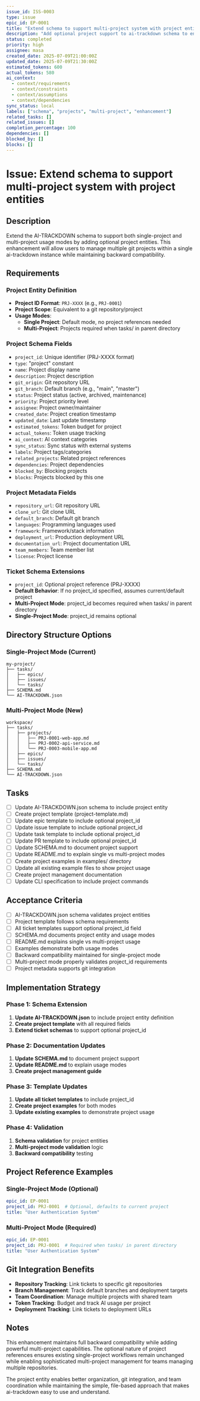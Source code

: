 ```yaml
---
issue_id: ISS-0003
type: issue
epic_id: EP-0001
title: "Extend schema to support multi-project system with project entities"
description: "Add optional project support to ai-trackdown schema to enable both single-project and multi-project usage modes. Projects should include git origin and metadata, with optional references in all tickets."
status: completed
priority: high
assignee: masa
created_date: 2025-07-09T21:00:00Z
updated_date: 2025-07-09T21:30:00Z
estimated_tokens: 600
actual_tokens: 580
ai_context:
  - context/requirements
  - context/constraints
  - context/assumptions
  - context/dependencies
sync_status: local
labels: ["schema", "projects", "multi-project", "enhancement"]
related_tasks: []
related_issues: []
completion_percentage: 100
dependencies: []
blocked_by: []
blocks: []
---
```


# Issue: Extend schema to support multi-project system with project entities

## Description

Extend the AI-TRACKDOWN schema to support both single-project and multi-project usage modes by adding optional project entities. This enhancement will allow users to manage multiple git projects within a single ai-trackdown instance while maintaining backward compatibility.

## Requirements

### Project Entity Definition
- **Project ID Format**: `PRJ-XXXX` (e.g., `PRJ-0001`)
- **Project Scope**: Equivalent to a git repository/project
- **Usage Modes**: 
  - **Single Project**: Default mode, no project references needed
  - **Multi-Project**: Projects required when tasks/ in parent directory

### Project Schema Fields
- `project_id`: Unique identifier (PRJ-XXXX format)
- `type`: "project" constant
- `name`: Project display name
- `description`: Project description
- `git_origin`: Git repository URL
- `git_branch`: Default branch (e.g., "main", "master")
- `status`: Project status (active, archived, maintenance)
- `priority`: Project priority level
- `assignee`: Project owner/maintainer
- `created_date`: Project creation timestamp
- `updated_date`: Last update timestamp
- `estimated_tokens`: Token budget for project
- `actual_tokens`: Token usage tracking
- `ai_context`: AI context categories
- `sync_status`: Sync status with external systems
- `labels`: Project tags/categories
- `related_projects`: Related project references
- `dependencies`: Project dependencies
- `blocked_by`: Blocking projects
- `blocks`: Projects blocked by this one

### Project Metadata Fields
- `repository_url`: Git repository URL
- `clone_url`: Git clone URL
- `default_branch`: Default git branch
- `languages`: Programming languages used
- `framework`: Framework/stack information
- `deployment_url`: Production deployment URL
- `documentation_url`: Project documentation URL
- `team_members`: Team member list
- `license`: Project license

### Ticket Schema Extensions
- `project_id`: Optional project reference (PRJ-XXXX)
- **Default Behavior**: If no project_id specified, assumes current/default project
- **Multi-Project Mode**: project_id becomes required when tasks/ in parent directory
- **Single-Project Mode**: project_id remains optional

## Directory Structure Options

### Single-Project Mode (Current)
```
my-project/
├── tasks/
│   ├── epics/
│   ├── issues/
│   └── tasks/
├── SCHEMA.md
└── AI-TRACKDOWN.json
```

### Multi-Project Mode (New)
```
workspace/
├── tasks/
│   ├── projects/
│   │   ├── PRJ-0001-web-app.md
│   │   ├── PRJ-0002-api-service.md
│   │   └── PRJ-0003-mobile-app.md
│   ├── epics/
│   ├── issues/
│   └── tasks/
├── SCHEMA.md
└── AI-TRACKDOWN.json
```

## Tasks

- [ ] Update AI-TRACKDOWN.json schema to include project entity
- [ ] Create project template (project-template.md)
- [ ] Update epic template to include optional project_id
- [ ] Update issue template to include optional project_id
- [ ] Update task template to include optional project_id
- [ ] Update PR template to include optional project_id
- [ ] Update SCHEMA.md to document project support
- [ ] Update README.md to explain single vs multi-project modes
- [ ] Create project examples in examples/ directory
- [ ] Update all existing example files to show project usage
- [ ] Create project management documentation
- [ ] Update CLI specification to include project commands

## Acceptance Criteria

- [ ] AI-TRACKDOWN.json schema validates project entities
- [ ] Project template follows schema requirements
- [ ] All ticket templates support optional project_id field
- [ ] SCHEMA.md documents project entity and usage modes
- [ ] README.md explains single vs multi-project usage
- [ ] Examples demonstrate both usage modes
- [ ] Backward compatibility maintained for single-project mode
- [ ] Multi-project mode properly validates project_id requirements
- [ ] Project metadata supports git integration

## Implementation Strategy

### Phase 1: Schema Extension
1. **Update AI-TRACKDOWN.json** to include project entity definition
2. **Create project template** with all required fields
3. **Extend ticket schemas** to support optional project_id

### Phase 2: Documentation Updates
1. **Update SCHEMA.md** to document project support
2. **Update README.md** to explain usage modes
3. **Create project management guide**

### Phase 3: Template Updates
1. **Update all ticket templates** to include project_id
2. **Create project examples** for both modes
3. **Update existing examples** to demonstrate project usage

### Phase 4: Validation
1. **Schema validation** for project entities
2. **Multi-project mode validation** logic
3. **Backward compatibility** testing

## Project Reference Examples

### Single-Project Mode (Optional)
```yaml
epic_id: EP-0001
project_id: PRJ-0001  # Optional, defaults to current project
title: "User Authentication System"
```

### Multi-Project Mode (Required)
```yaml
epic_id: EP-0001
project_id: PRJ-0001  # Required when tasks/ in parent directory
title: "User Authentication System"
```

## Git Integration Benefits

- **Repository Tracking**: Link tickets to specific git repositories
- **Branch Management**: Track default branches and deployment targets
- **Team Coordination**: Manage multiple projects with shared team
- **Token Tracking**: Budget and track AI usage per project
- **Deployment Tracking**: Link tickets to deployment URLs

## Notes

This enhancement maintains full backward compatibility while adding powerful multi-project capabilities. The optional nature of project references ensures existing single-project workflows remain unchanged while enabling sophisticated multi-project management for teams managing multiple repositories.

The project entity enables better organization, git integration, and team coordination while maintaining the simple, file-based approach that makes ai-trackdown easy to use and understand.